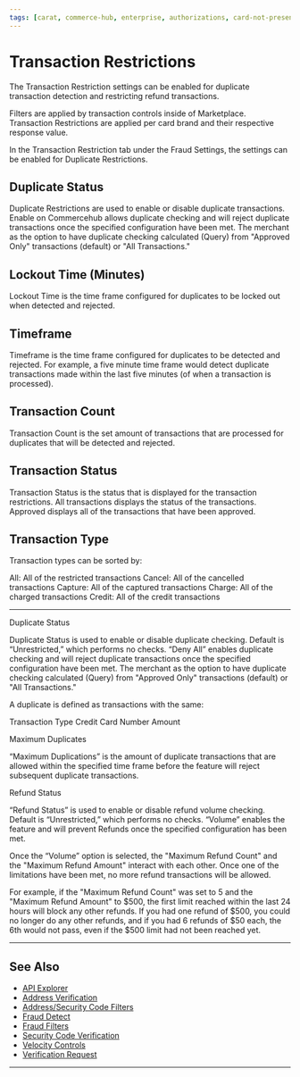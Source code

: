 ```yaml
---
tags: [carat, commerce-hub, enterprise, authorizations, card-not-present, fraud, transaction-restrictions]
---
```



# Transaction Restrictions

The Transaction Restriction settings can be enabled for duplicate transaction detection and restricting refund transactions.

Filters are applied by transaction controls inside of Marketplace. Transaction Restrictions are applied per card brand and their respective response value.

In the Transaction Restriction tab under the Fraud Settings, the settings can be enabled for Duplicate Restrictions.

## Duplicate Status

Duplicate Restrictions are used to enable or disable duplicate transactions. Enable on Commercehub allows duplicate checking and will reject duplicate transactions once the specified configuration have been met. The merchant as the option to have duplicate checking calculated (Query) from "Approved Only" transactions (default) or "All Transactions."

## Lockout Time (Minutes)

Lockout Time is the time frame configured for duplicates to be locked out when detected and rejected. 

## Timeframe

Timeframe is the time frame configured for duplicates to be detected and rejected. For example, a five minute time frame would detect duplicate transactions made within the last five minutes (of when a transaction is processed).

## Transaction Count 

Transaction Count is the set amount of transactions that are processed for duplicates that will be detected and rejected.

## Transaction Status

Transaction Status is the status that is displayed for the transaction restrictions. All transactions displays the status of the transactions. Approved displays all of the transactions that have been approved. 

## Transaction Type

Transaction types can be sorted by:

All: All of the restricted transactions
Cancel: All of the cancelled transactions
Capture: All of the captured transactions
Charge: All of the charged transactions
Credit: All of the credit transactions

---

Duplicate Status

Duplicate Status is used to enable or disable duplicate checking. Default is “Unrestricted,” which performs no checks. “Deny All” enables duplicate checking and will reject duplicate transactions once the specified configuration have been met. The merchant as the option to have duplicate checking calculated (Query) from "Approved Only" transactions (default) or "All Transactions."

A duplicate is defined as transactions with the same:

Transaction Type
Credit Card Number
Amount


Maximum Duplicates

“Maximum Duplications” is the amount of duplicate transactions that are allowed within the specified time frame before the feature will reject subsequent duplicate transactions.

Refund Status

“Refund Status” is used to enable or disable refund volume checking. Default is “Unrestricted,” which performs no checks. “Volume” enables the feature and will prevent Refunds once the specified configuration has been met.

Once the “Volume” option is selected, the "Maximum Refund Count" and the "Maximum Refund Amount" interact with each other. Once one of the limitations have been met, no more refund transactions will be allowed.

For example, if the "Maximum Refund Count" was set to 5 and the "Maximum Refund Amount" to $500, the first limit reached within the last 24 hours will block any other refunds. If you had one refund of $500, you could no longer do any other refunds, and if you had 6 refunds of $50 each, the 6th would not pass, even if the $500 limit had not been reached yet.



---

## See Also

- [API Explorer](../api/?type=post&path=/payments-vas/v1/accounts/verification)
- [Address Verification](?path=docs/Resources/Guides/Fraud/Address-Verification.md)
- [Address/Security Code Filters](?path=docs/Resources/Guides/Fraud/Fraud-Settings-AVS-CVV.md)
- [Fraud Detect](?path=docs/Resources/Guides/Fraud/Fraud-Detect.md)
- [Fraud Filters](?path=docs/Resources/Guides/Fraud/Fraud-Settings-Filters.md)
- [Security Code Verification](?path=docs/Resources/Guides/Fraud/Security-Code.md)
- [Velocity Controls](?path=docs/Resources/Guides/Fraud/Fraud-Settings-Velocity.md)
- [Verification Request](?path=docs/Resources/API-Documents/Payments_VAS/Verification.md)

---

